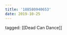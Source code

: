 ```yaml
---
title: '188580940653'
date: 2019-10-25
---
```

tagged: [[Dead Can Dance]]
<iframe frameborder="0" height="1" id="ga_target" scrolling="no" style="background-color:transparent; overflow:hidden; position:absolute; top:0; left:0; z-index:9999;" width="1"></iframe>